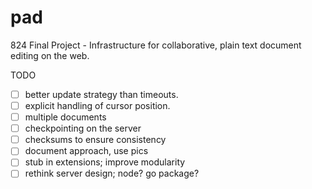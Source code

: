 pad
===

824 Final Project - Infrastructure for collaborative, plain text document editing on the web.

TODO

- [ ] better update strategy than timeouts.
- [ ] explicit handling of cursor position.
- [ ] multiple documents
- [ ] checkpointing on the server
- [ ] checksums to ensure consistency
- [ ] document approach, use pics
- [ ] stub in extensions; improve modularity
- [ ] rethink server design; node? go package?
